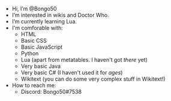 - Hi, I’m @Bongo50
- I’m interested in wikis and Doctor Who.
- I’m currently learning Lua.
- I'm comforable with:
  - HTML
  - Basic CSS
  - Basic JavaScript
  - Python
  - Lua (apart from metatables. I haven't got *there* yet)
  - Very basic Java
  - Very basic C# (I haven't used it for *ages*)
  - Wikitext (you can do some very complex stuff in Wikitext!)
- How to reach me:
  - Discord: Bongo50#7538
